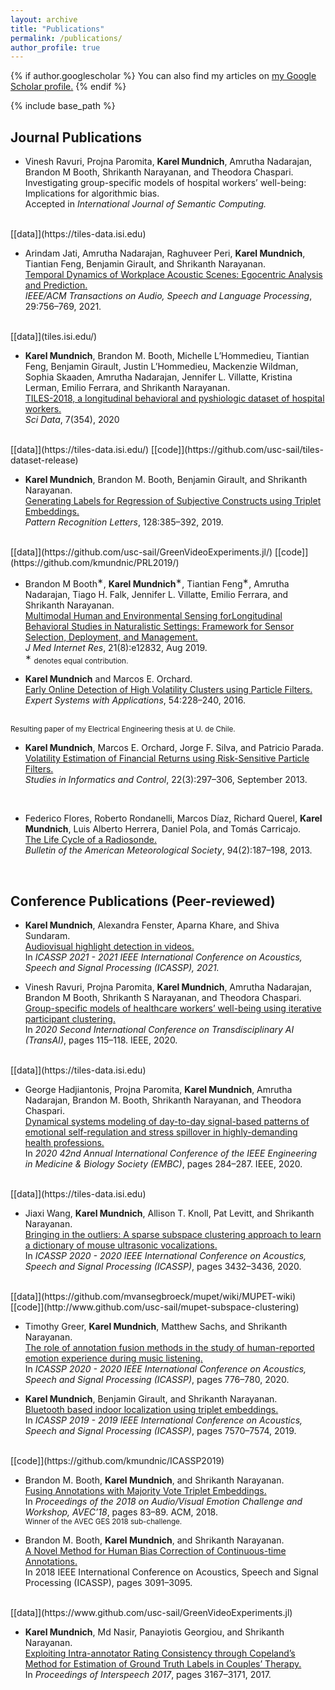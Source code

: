 ```yaml
---
layout: archive
title: "Publications"
permalink: /publications/
author_profile: true
---
```


{% if author.googlescholar %}
  You can also find my articles on <u><a href="{{author.googlescholar}}">my Google Scholar profile</a>.</u>
{% endif %}

{% include base_path %}

<!-- {% for post in site.publications reversed %}
  {% include archive-single.html %}
{% endfor %} -->

## Journal Publications

 * Vinesh Ravuri, Projna Paromita, <b>Karel Mundnich</b>, Amrutha Nadarajan, Brandon M Booth, Shrikanth Narayanan, and Theodora Chaspari.
 <br>Investigating group-specific models of hospital workers’ well-being: Implications for algorithmic bias.
 <br>Accepted in <em>International Journal of Semantic Computing.</em>
 <br>
 [[data]](https://tiles-data.isi.edu)

 * Arindam Jati, Amrutha Nadarajan, Raghuveer Peri, <b>Karel Mundnich</b>, Tiantian Feng, Benjamin Girault, and Shrikanth Narayanan.
<br>[Temporal Dynamics of Workplace Acoustic Scenes: Egocentric Analysis and Prediction.](http://sail.usc.edu/publications/files/Jati-TASLP2021.pdf)
<br><em>IEEE/ACM Transactions on Audio, Speech and Language Processing</em>, 29:756–769, 2021.
<br>
[[data]](tiles.isi.edu/)

 * <b>Karel Mundnich</b>, Brandon M. Booth, Michelle L’Hommedieu, Tiantian Feng, Benjamin Girault, Justin L’Hommedieu, Mackenzie Wildman, Sophia Skaaden, Amrutha Nadarajan, Jennifer L. Villatte, Kristina Lerman, Emilio Ferrara, and Shrikanth Narayanan.
 <br>[TILES-2018, a longitudinal behavioral and pyshiologic dataset of hospital workers.](https://doi.org/10.1038/s41597-020-00655-3)
 <br><em>Sci Data</em>, 7(354), 2020
 <br>
 [[data]](https://tiles-data.isi.edu/)
 [[code]](https://github.com/usc-sail/tiles-dataset-release)

 * <b>Karel Mundnich</b>, Brandon M. Booth, Benjamin Girault, and Shrikanth Narayanan.
 <br>[Generating Labels for Regression of Subjective Constructs using Triplet Embeddings.](https://sail.usc.edu/publications/files/1-s2.0-S0167865519302752-main%20(1).pdf)
 <br><em>Pattern Recognition Letters</em>, 128:385–392, 2019.
 <br>
 [[data]](https://github.com/usc-sail/GreenVideoExperiments.jl/)
 [[code]](https://github.com/kmundnic/PRL2019/)

 * Brandon M Booth<sup>∗</sup>, <b>Karel Mundnich</b><sup>∗</sup>, Tiantian Feng<sup>∗</sup>, Amrutha Nadarajan, Tiago H. Falk, Jennifer L. Villatte, Emilio Ferrara, and Shrikanth Narayanan.
 <br>[Multimodal Human and Environmental Sensing forLongitudinal Behavioral Studies in Naturalistic Settings: Framework for Sensor Selection, Deployment, and Management.](https://www.jmir.org/2019/8/e12832/)
 <br><em>J Med Internet Res</em>, 21(8):e12832, Aug 2019.
 <br><sup>∗</sup> <small>denotes equal contribution.</small>

 * <b>Karel Mundnich</b> and Marcos E. Orchard.
  <br>[Early Online Detection of High Volatility Clusters using Particle Filters.](http://repositorio.uchile.cl/bitstream/handle/2250/140316/Early-online-detection-of-high-volatility.pdf)
 <br><em>Expert Systems with Applications</em>, 54:228–240, 2016.
 <!-- <br><small>Resulting paper of my Electrical Engineering thesis at U. de Chile.</small> -->
 <br><small>Resulting paper of my Electrical Engineering thesis at U. de Chile.</small>
 <br>

 * <b>Karel Mundnich</b>, Marcos E. Orchard, Jorge F. Silva, and Patricio Parada.
 <br>[Volatility Estimation of Financial Returns using Risk-Sensitive Particle Filters.](https://sic.ici.ro/wp-content/uploads/2013/09/SIC_2013-3-Art6.pdf)
 <br><em>Studies in Informatics and Control</em>, 22(3):297–306, September 2013.
 <br>

 * Federico Flores, Roberto Rondanelli, Marcos Díaz, Richard Querel, <b>Karel Mundnich</b>, Luis Alberto Herrera, Daniel Pola, and Tomás Carricajo.
 <br>[The Life Cycle of a Radiosonde.](https://journals.ametsoc.org/view/journals/bams/94/2/bams-d-11-00163.1.xml?tab_body=pdf)
 <br><em>Bulletin of the American Meteorological Society</em>, 94(2):187–198, 2013.
 <br>

## Conference Publications (Peer-reviewed)

 * <b>Karel Mundnich</b>, Alexandra Fenster, Aparna Khare, and Shiva Sundaram.
 <br>[Audiovisual highlight detection in videos.](https://arxiv.org/pdf/2102.05811.pdf)
 <br>In <em>ICASSP 2021 - 2021 IEEE International Conference on Acoustics, Speech and Signal Processing (ICASSP), 2021.</em>

 * Vinesh Ravuri, Projna Paromita, <b>Karel Mundnich</b>, Amrutha Nadarajan, Brandon M Booth, Shrikanth S Narayanan, and Theodora Chaspari.
 <br>[Group-specific models of healthcare workers’ well-being using iterative participant clustering.](https://sail.usc.edu/publications/files/ravuri_transai20.pdf)
 <br>In <em>2020 Second International Conference on Transdisciplinary AI (TransAI)</em>, pages 115–118. IEEE, 2020.
 <br>
 [[data]](https://tiles-data.isi.edu)

 * George Hadjiantonis, Projna Paromita, <b>Karel Mundnich</b>, Amrutha Nadarajan, Brandon M. Booth, Shrikanth Narayanan, and Theodora Chaspari.
 <br>[Dynamical systems modeling of day-to-day signal-based patterns of emotional self-regulation and stress spillover in highly-demanding health professions.](https://sail.usc.edu/publications/files/DSMEmotionalSelfRegulationHospitalWorkers_EMBC2020.pdf)
 <br>In <em>2020 42nd Annual International Conference of the IEEE Engineering in Medicine & Biology Society (EMBC)</em>, pages 284–287. IEEE, 2020.
 <br>
 [[data]](https://tiles-data.isi.edu)

 * Jiaxi Wang, <b>Karel Mundnich</b>, Allison T. Knoll, Pat Levitt, and Shrikanth Narayanan.
 <br>[Bringing in the outliers: A sparse subspace clustering approach to learn a dictionary of mouse ultrasonic vocalizations.](https://sail.usc.edu/publications/files/ICASSP2020____MUPET.pdf)
 <br>In <em>ICASSP 2020 - 2020 IEEE International Conference on Acoustics, Speech and Signal Processing (ICASSP)</em>, pages 3432–3436, 2020.
 <br>
 [[data]](https://github.com/mvansegbroeck/mupet/wiki/MUPET-wiki)
 [[code]](http://www.github.com/usc-sail/mupet-subspace-clustering)

 * Timothy Greer, <b>Karel Mundnich</b>, Matthew Sachs, and Shrikanth Narayanan.
 <br>[The role of annotation fusion methods in the study of human-reported emotion experience during music listening.](https://sail.usc.edu/publications/files/ICASSP_2020_Music_Annotation_Fusion.pdf)
 <br>In <em>ICASSP 2020 - 2020 IEEE International Conference on Acoustics, Speech and Signal Processing (ICASSP)</em>, pages 776–780, 2020.

 * <b>Karel Mundnich</b>, Benjamin Girault, and Shrikanth Narayanan.
 <br>[Bluetooth based indoor localization using triplet embeddings.](https://sail.usc.edu/publications/files/Mundnich-ICASSP2019.pdf)
 <br>In <em>ICASSP 2019 - 2019 IEEE International Conference on Acoustics, Speech and Signal Processing (ICASSP)</em>, pages 7570–7574, 2019.
 <br>
 [[code]](https://github.com/kmundnic/ICASSP2019)

 * Brandon M. Booth, <b>Karel Mundnich</b>, and Shrikanth Narayanan.
 <br>[Fusing Annotations with Majority Vote Triplet Embeddings.](https://sail.usc.edu/publications/files/p83-booth.pdf)
 <br>In <em>Proceedings of the 2018 on Audio/Visual Emotion Challenge and Workshop, AVEC’18</em>, pages 83–89. ACM, 2018.
 <br><small>Winner of the AVEC GES 2018 sub-challenge.</small>

 * Brandon M. Booth, <b>Karel Mundnich</b>, and Shrikanth Narayanan.
 <br>[A Novel Method for Human Bias Correction of Continuous-time Annotations.](https://sail.usc.edu/publications/files/08461645.pdf)
 <br>In 2018 IEEE International Conference on Acoustics, Speech and Signal Processing (ICASSP), pages 3091–3095.
 <br>
 [[data]](https://www.github.com/usc-sail/GreenVideoExperiments.jl)

 * <b>Karel Mundnich</b>, Md Nasir, Panayiotis Georgiou, and Shrikanth Narayanan.
 <br>[Exploiting Intra-annotator Rating Consistency through Copeland’s Method for Estimation of Ground Truth Labels in Couples’ Therapy.](https://sail.usc.edu/publications/files/mundnichinterspeech2017.pdf)
 <br>In <em>Proceedings of Interspeech 2017</em>, pages 3167–3171, 2017.
 <br>
